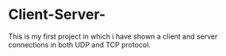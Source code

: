 # Client-Server-
This is my first project  in which i have shown a client and server connections in both UDP and TCP protocol.
